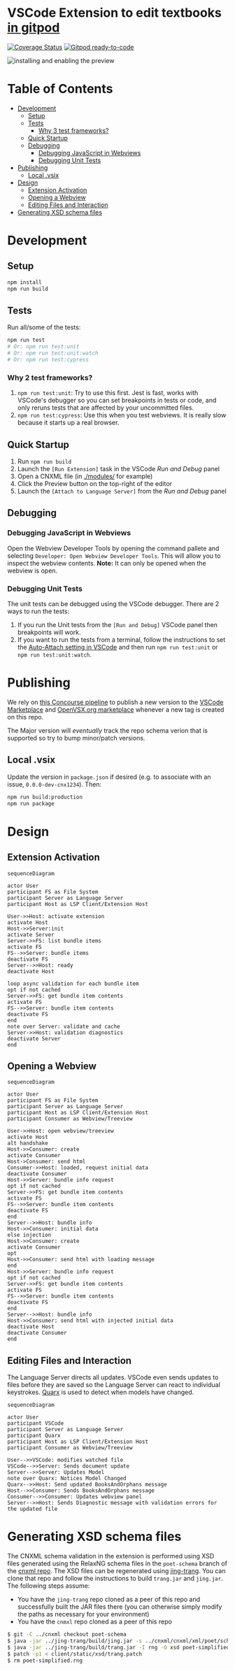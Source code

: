 # VSCode Extension to edit textbooks [in gitpod](https://gitpod.io/from-referrer/)
[![Coverage Status](https://img.shields.io/codecov/c/github/openstax/poet.svg)](https://codecov.io/gh/openstax/poet)
[![Gitpod ready-to-code](https://img.shields.io/badge/Gitpod-ready--to--code-blue?logo=gitpod)](https://gitpod.io/from-referrer/)

![installing and enabling the preview](./editor.gif)


Table of Contents
=================

* [Development](#development)
   * [Setup](#setup)
   * [Tests](#tests)
      * [Why 3 test frameworks?](#why-3-test-frameworks)
   * [Quick Startup](#quick-startup)
   * [Debugging](#debugging)
      * [Debugging JavaScript in Webviews](#debugging-javascript-in-webviews)
      * [Debugging Unit Tests](#debugging-unit-tests)
* [Publishing](#publishing)
   * [Local .vsix](#local-vsix)
* [Design](#design)
   * [Extension Activation](#extension-activation)
   * [Opening a Webview](#opening-a-webview)
   * [Editing Files and Interaction](#editing-files-and-interaction)
* [Generating XSD schema files](#generating-xsd-schema-files)


# Development

## Setup

```sh
npm install
npm run build
```

## Tests

Run all/some of the tests:

```sh
npm run test
# Or: npm run test:unit
# Or: npm run test:unit:watch
# Or: npm run test:cypress
```

### Why 2 test frameworks?

1. `npm run test:unit`: Try to use this first. Jest is fast, works with VSCode's debugger so you can set breakpoints in tests or code, and only reruns tests that are affected by your uncommitted files.
1. `npm run test:cypress`: Use this when you test webviews. It is really slow because it starts up a real browser.


## Quick Startup

1. Run `npm run build`
1. Launch the `[Run Extension]` task in the VSCode _Run and Debug_ panel
1. Open a CNXML file (in [./modules/](./modules) for example)
1. Click the Preview button on the top-right of the editor
1. Launch the `[Attach to Language Server]` from the _Run and Debug_ panel



## Debugging

### Debugging JavaScript in Webviews

Open the Webview Developer Tools by opening the command pallete and selecting `Developer: Open Webview Developer Tools`. This will allow you to inspect the webview contents. **Note:** It can only be opened when the webview is open.

### Debugging Unit Tests

The unit tests can be debugged using the VSCode debugger. There are 2 ways to run the tests:

1. If you run the Unit tests from the `[Run and Debug]` VSCode panel then breakpoints will work.
1. If you want to run the tests from a terminal, follow the instructions to set the [Auto-Attach setting in VSCode](https://code.visualstudio.com/docs/nodejs/nodejs-debugging#_auto-attach) and then run `npm run test:unit` or `npm run test:unit:watch`.

# Publishing

We rely on [this Concourse pipeline](https://github.com/openstax/concourse-pipelines/tree/master/release-poet) to publish a new version to the [VSCode Marketplace](https://marketplace.visualstudio.com/items?itemName=openstax.editor) and [OpenVSX.org marketplace](https://open-vsx.org/extension/openstax/editor) whenever a new tag is created on this repo.

The Major version will _eventually_ track the repo schema verion that is supported so try to bump minor/patch versions.


## Local .vsix

Update the version in `package.json` if desired (e.g. to associate with an issue, `0.0.0-dev-cnx1234`). Then:

```sh
npm run build:production
npm run package
```

# Design

## Extension Activation

```mermaid
sequenceDiagram

actor User
participant FS as File System
participant Server as Language Server
participant Host as LSP Client/Extension Host

User->>Host: activate extension
activate Host
Host->>Server:init
activate Server
Server->>FS: list bundle items
activate FS
FS-->>Server: bundle items
deactivate FS
Server-->>Host: ready
deactivate Host

loop async validation for each bundle item
opt if not cached
Server->>FS: get bundle item contents
activate FS
FS-->>Server: bundle item contents
deactivate FS
end
note over Server: validate and cache
Server->>Host: validation diagnostics
deactivate Server
end
```

## Opening a Webview

```mermaid
sequenceDiagram

actor User
participant FS as File System
participant Server as Language Server
participant Host as LSP Client/Extension Host
participant Consumer as Webview/Treeview

User->>Host: open webview/treeview
activate Host
alt handshake
Host->>Consumer: create
activate Consumer
Host->Consumer: send html
Consumer->>Host: loaded, request initial data
deactivate Consumer
Host->>Server: bundle info request
opt if not cached
Server->>FS: get bundle item contents
activate FS
FS-->>Server: bundle item contents
deactivate FS
end
Server-->>Host: bundle info
Host->>Consumer: initial data
else injection
Host->>Consumer: create
activate Consumer
opt
Host->>Consumer: send html with loading message
end
Host->>Server: bundle info request
opt if not cached
Server->>FS: get bundle item contents
activate FS
FS-->>Server: bundle item contents
deactivate FS
end
Server-->>Host: bundle info
Host->>Consumer: send html with injected initial data
deactivate Host
deactivate Consumer
end
```

## Editing Files and Interaction

The Language Server directs all updates. VSCode even sends updates to files before they are saved so the Language Server can react to individual keystrokes. [Quarx](https://github.com/dmaevsky/quarx) is used to detect when models have changed.

```mermaid
sequenceDiagram

actor User
participant VSCode
participant Server as Language Server
participant Quarx
participant Host as LSP Client/Extension Host
participant Consumer as Webview/Treeview

User-->>VSCode: modifies watched file
VSCode-->>Server: Sends document update
Server-->>Server: Updates Model
note over Quarx: Notices Model Changed
Quarx-->>Host: Send updated BooksAndOrphans message
Host-->>Consumer: Sends BooksAndOrphans message
Consumer-->>Consumer: Updates webview panel
Server-->>Host: Sends Diagnostic message with validation errors for the updated file
```

# Generating XSD schema files

The CNXML schema validation in the extension is performed using XSD files generated using the RelaxNG schema files in the `poet-schema` branch of the [cnxml repo](https://github.com/openstax/cnxml). The XSD files can be regenerated using [jing-trang](https://github.com/relaxng/jing-trang.git). You can clone that repo and follow the instructions to build `trang.jar` and `jing.jar`. The following steps assume:

* You have the `jing-trang` repo cloned as a peer of this repo and successfully built the JAR files there (you can otherwise simply modify the paths as necessary for your environment)
* You have the `cnmxl` repo cloned as a peer of this repo

```bash
$ git -C ../cnxml checkout poet-schema
$ java -jar ../jing-trang/build/jing.jar -s ../cnxml/cnxml/xml/poet/schema/rng/poet-jing.rng > poet-simplified.rng
$ java -jar ../jing-trang/build/trang.jar -I rng -O xsd poet-simplified.rng client/static/xsd/mathml.xsd
$ patch -p1 < client/static/xsd/trang.patch
$ rm poet-simplified.rng
```
